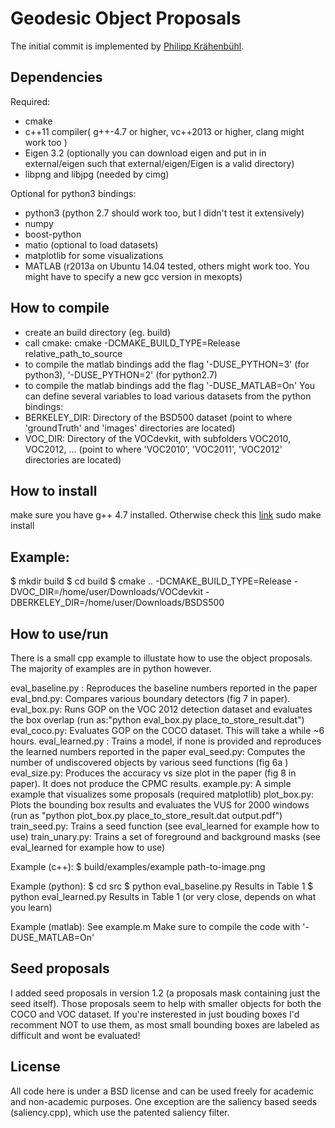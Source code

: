 Geodesic Object Proposals
=========================

The initial commit is implemented by [Philipp Krähenbühl](http://www.philkr.net/).

Dependencies
------------
Required:
 * cmake
 * c++11 compiler( g++-4.7 or higher, vc++2013 or higher, clang might work too )
 * Eigen 3.2 (optionally you can download eigen and put in in external/eigen such that external/eigen/Eigen is a valid directory)
 * libpng and libjpg (needed by cimg)

Optional for python3 bindings:
 * python3 (python 2.7 should work too, but I didn't test it extensively)
 * numpy
 * boost-python
 * matio (optional to load datasets)
 * matplotlib for some visualizations
 * MATLAB (r2013a on Ubuntu 14.04 tested, others might work too. You might have to specify a new gcc version in mexopts)

How to compile
--------------
 * create an build directory (eg. build)
 * call cmake: cmake -DCMAKE_BUILD_TYPE=Release relative_path_to_source
 * to compile the matlab bindings add the flag '-DUSE_PYTHON=3' (for python3), '-DUSE_PYTHON=2' (for python2.7)
 * to compile the matlab bindings add the flag '-DUSE_MATLAB=On'
You can define several variables to load various datasets from the python bindings:
 * BERKELEY_DIR: Directory of the BSD500 dataset (point to where 'groundTruth' and 'images' directories are located)
 * VOC_DIR: Directory of the VOCdevkit, with subfolders VOC2010, VOC2012, ... (point to where 'VOC2010', 'VOC2011', 'VOC2012' directories are located)

How to install
--------------
make sure you have g++ 4.7 installed. Otherwise check this [link](http://charette.no-ip.com:81/programming/2011-12-24_GCCv47/)
sudo make install

Example:
--------------
$ mkdir build
$ cd build
$ cmake .. -DCMAKE_BUILD_TYPE=Release -DVOC_DIR=/home/user/Downloads/VOCdevkit -DBERKELEY_DIR=/home/user/Downloads/BSDS500

How to use/run
--------------
There is a small cpp example to illustate how to use the object proposals. The majority of examples are in python however.

eval_baseline.py : Reproduces the baseline numbers reported in the paper
eval_bnd.py: Compares various boundary detectors (fig 7 in paper).
eval_box.py: Runs GOP on the VOC 2012 detection dataset and evaluates the box overlap (run as:"python eval_box.py place_to_store_result.dat")
eval_coco.py: Evaluates GOP on the COCO dataset. This will take a while ~6 hours.
eval_learned.py : Trains a model, if none is provided and reproduces the learned numbers reported in the paper
eval_seed.py: Computes the number of undiscovered objects by various seed functions (fig 6a )
eval_size.py: Produces the accuracy vs size plot in the paper (fig 8 in paper). It does not produce the CPMC results.
example.py: A simple example that visualizes some proposals (required matplotlib)
plot_box.py: Plots the bounding box results and evaluates the VUS for 2000 windows (run as "python plot_box.py place_to_store_result.dat output.pdf")
train_seed.py: Trains a seed function (see eval_learned for example how to use)
train_unary.py: Trains a set of foreground and background masks (see eval_learned for example how to use)


Example (c++):
$ build/examples/example path-to-image.png

Example (python):
$ cd src
$ python eval_baseline.py
Results in Table 1
$ python eval_learned.py
Results in Table 1 (or very close, depends on what you learn)

Example (matlab):
See example.m
Make sure to compile the code with '-DUSE_MATLAB=On'

Seed proposals
--------------
I added seed proposals in version 1.2 (a proposals mask containing just the seed itself). Those proposals seem to help with smaller objects for both the COCO and VOC dataset. If you're insterested in just bouding boxes I'd recomment NOT to use them, as most small bounding boxes are labeled as difficult and wont be evaluated!

License
-------

All code here is under a BSD license and can be used freely for academic and non-academic purposes. One exception are the saliency based seeds (saliency.cpp), which use the patented saliency filter.

